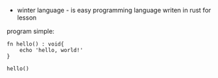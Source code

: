 - winter language - is  easy programming language writen in rust for lesson  

program simple:

```winter
fn hello() : void{
    echo 'hello, world!'
}

hello()
```